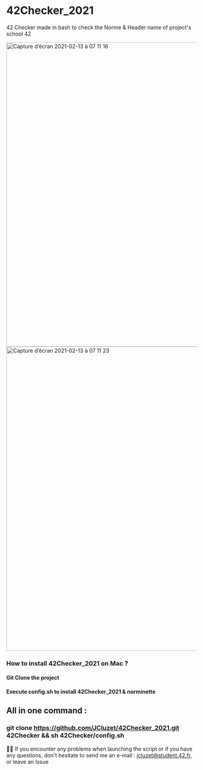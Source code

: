 # 42Checker_2021

42 Checker made in bash to check the Norme & Header name of project's school 42

<img width="803" alt="Capture d’écran 2021-02-13 à 07 11 16" src="https://user-images.githubusercontent.com/55356071/107843375-c3290980-6dca-11eb-8602-f36a0a264c8e.png">

<img width="803" alt="Capture d’écran 2021-02-13 à 07 11 23" src="https://user-images.githubusercontent.com/55356071/107843386-db008d80-6dca-11eb-814a-bb45dbabeb13.png">

### How to install 42Checker_2021 on Mac ?
#### Git Clone the project
#### Execute config.sh to install 42Checker_2021 & norminette

## All in one command : 

### git clone https://github.com/JCluzet/42Checker_2021.git 42Checker && sh 42Checker/config.sh

👋🏼 If you encounter any problems when launching the script or if you have any questions, don't hesitate to send me an e-mail : jcluzet@student.42.fr, or leave an Issue
